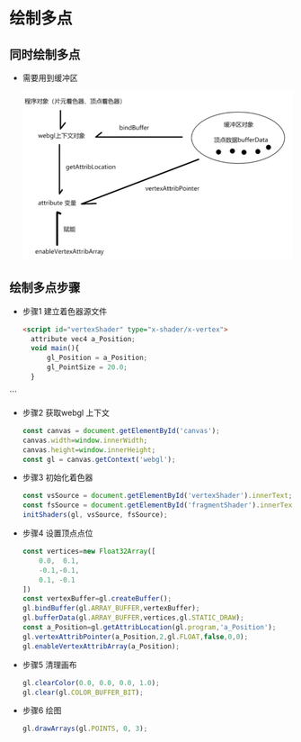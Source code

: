 # 绘制多点

## 同时绘制多点

+ 需要用到缓冲区

  ![alt text](images/过程.png)

## 绘制多点步骤

+ 步骤1 建立着色器源文件

  ```html
  <script id="vertexShader" type="x-shader/x-vertex">
    attribute vec4 a_Position;
    void main(){
        gl_Position = a_Position;
        gl_PointSize = 20.0;
    }
</script>
  <script id="fragmentShader" type="x-shader/x-fragment">
      void main(){
          gl_FragColor=vec4(1.0,1.0,0.0,1.0);
      }
  </script>
  ```

+ 步骤2 获取webgl 上下文

  ```js
  const canvas = document.getElementById('canvas');
  canvas.width=window.innerWidth;
  canvas.height=window.innerHeight;
  const gl = canvas.getContext('webgl');
  ```

+ 步骤3 初始化着色器

  ```js
  const vsSource = document.getElementById('vertexShader').innerText;
  const fsSource = document.getElementById('fragmentShader').innerText;
  initShaders(gl, vsSource, fsSource);
  ```

+ 步骤4 设置顶点点位

  ```js
  const vertices=new Float32Array([
      0.0,  0.1,
      -0.1,-0.1,
      0.1, -0.1
  ])
  const vertexBuffer=gl.createBuffer();
  gl.bindBuffer(gl.ARRAY_BUFFER,vertexBuffer);
  gl.bufferData(gl.ARRAY_BUFFER,vertices,gl.STATIC_DRAW);
  const a_Position=gl.getAttribLocation(gl.program,'a_Position');
  gl.vertexAttribPointer(a_Position,2,gl.FLOAT,false,0,0);
  gl.enableVertexAttribArray(a_Position);

  ```

+ 步骤5 清理画布

  ```js
  gl.clearColor(0.0, 0.0, 0.0, 1.0);
  gl.clear(gl.COLOR_BUFFER_BIT);
  ```

+ 步骤6 绘图

  ```js
  gl.drawArrays(gl.POINTS, 0, 3);
  ```

